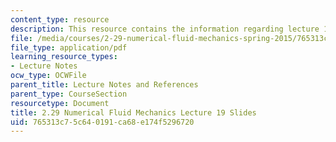```yaml
---
content_type: resource
description: This resource contains the information regarding lecture 19 slides.
file: /media/courses/2-29-numerical-fluid-mechanics-spring-2015/765313c75c640191ca68e174f5296720_MIT2_29S15_Lecture19.pdf
file_type: application/pdf
learning_resource_types:
- Lecture Notes
ocw_type: OCWFile
parent_title: Lecture Notes and References
parent_type: CourseSection
resourcetype: Document
title: 2.29 Numerical Fluid Mechanics Lecture 19 Slides
uid: 765313c7-5c64-0191-ca68-e174f5296720
---
```

